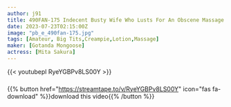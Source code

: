 ```yaml
---
author: j91
title: 490FAN-175 Indecent Busty Wife Who Lusts For An Obscene Massage (Mita Sakura)
date: 2023-07-23T02:15:00Z
image: "pb_e_490fan-175.jpg"
tags: [Amateur, Big Tits,Creampie,Lotion,Massage]
maker: [Gotanda Mongoose]
actress: [Mita Sakura]
---
```



{{< youtubepl RyeYGBPv8LS00Y >}}
###

{{% button href="https://streamtape.to/v/RyeYGBPv8LS00Y" icon="fas fa-download" %}}download this video{{% /button %}}

